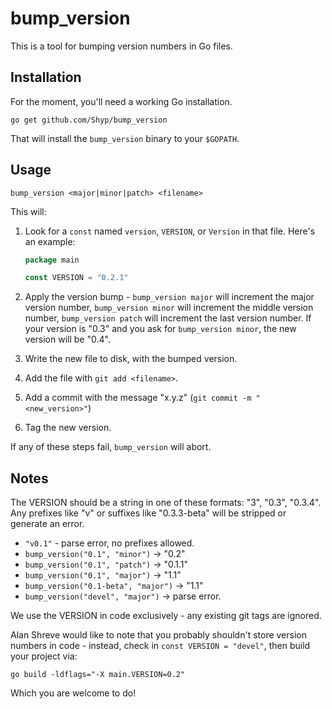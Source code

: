 # bump_version

This is a tool for bumping version numbers in Go files.

## Installation

For the moment, you'll need a working Go installation.

```
go get github.com/Shyp/bump_version
```

That will install the `bump_version` binary to your `$GOPATH`.

## Usage

```
bump_version <major|minor|patch> <filename>
```

This will:

1. Look for a `const` named `version`, `VERSION`, or `Version` in that file.
   Here's an example:

    ```go
    package main

    const VERSION = "0.2.1"
    ```

2. Apply the version bump - `bump_version major` will increment the major
version number, `bump_version minor` will increment the middle version number,
`bump_version patch` will increment the last version number. If your version is
"0.3" and you ask for `bump_version minor`, the new version will be "0.4".

3. Write the new file to disk, with the bumped version.

4. Add the file with `git add <filename>`.

5. Add a commit with the message "x.y.z" (`git commit -m "<new_version>"`)

6. Tag the new version.

If any of these steps fail, `bump_version` will abort.

## Notes

The VERSION should be a string in one of these formats: "3", "0.3",
"0.3.4". Any prefixes like "v" or suffixes like "0.3.3-beta" will be
stripped or generate an error.

- `"v0.1"` - parse error, no prefixes allowed.
- `bump_version("0.1", "minor")` -> "0.2"
- `bump_version("0.1", "patch")` -> "0.1.1"
- `bump_version("0.1", "major")` -> "1.1"
- `bump_version("0.1-beta", "major")` -> "1.1"
- `bump_version("devel", "major")` -> parse error.

We use the VERSION in code exclusively - any existing git tags are ignored.

Alan Shreve would like to note that you probably shouldn't store version
numbers in code - instead, check in `const VERSION = "devel"`, then build your
project via:

```
go build -ldflags="-X main.VERSION=0.2"
```

Which you are welcome to do!

